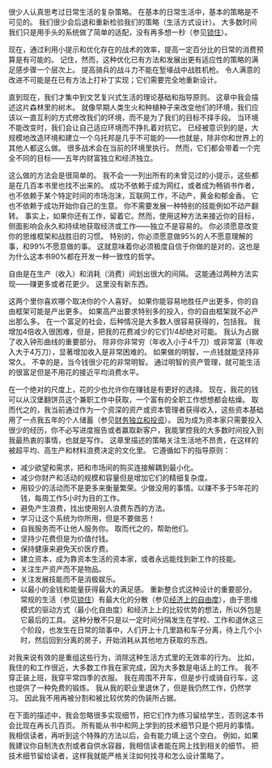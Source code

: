 很少人认真思考过日常生活的复杂策略。
在基本的日常生活中，基本的策略是不可见的。
我们很少会后退和重新检验我们的策略（生活方式设计）。
大多数时间我们只是用手头的系统做了简单的适配，没有再多想一秒（参见[锁住](4-锁住.md)）。

现在，通过利用小提示和优化存在的战术的效率，提高一定百分比的日常的消费预算是有可能的。
记住，然而，这种优化已有方法和发展出更有适应性的策略的满足感步骤一个层次上。
提高骑兵的战斗力不能在堑壕战中战胜机枪。
令人满意的改进不可能是在已有方法上打补丁实现；它们需要完全地重新设计。

直到现在，我们才集中到文艺复兴式生活的理论基础和指导原则。
这章中我会描述这片森林里的树木。
就像早期人类生火和种植种子来改变他们的环境，我们应该以一直互利的方式修改我们的环境，而不是为了我们的目标不择手段。
当环境不能改变时，我们会让自己适应环境而不挣扎着对抗它。
已经被意识到的是，大规模地改造环境和建立一个乌托邦是几乎不可能的——也就是，除非你和世界上的其他人都这么做。
很多战术会在当前的环境里执行。
然而，它们都会带着一个完全不同的目标——五年内财富独立和经济独立。

这么做的方法会是很简单的。
我不会一一列出所有的未曾见过的小提示，这些都是在几百本书里也找不出来的。
成功不依赖于成为网红，或者成为畅销书作者，也不依赖于某个特定时间的市场泡沫，互联网工作，不动产，黄金和郁金香。
它也不依赖于成功开始你自己的生意。
你不需要发展一种特别的技能例如不动产翻转。
事实上，如果你还有工作，留着它。然而，使用这种方法来接近你的目标，侧面影响会永久和持续地获取经济或工作——独立不是容易的。
你必须愿意改变你的思维框架和战胜旧的习惯。
特别的，你必须愿意做95%的人不愿意理解的事，和99%不愿意做的事。
这就意味着你必须极度自信于你做的是对的，这也是为什么这本书90%都在开发一种一致性的哲学。

自由是在生产（收入）和消耗（消费）间划出很大的间隔。
这能通过两种方法实现——赚更多或者花更少。
这里没有新东西。

这两个里你喜欢哪个取决你的个人喜好。
如果你能容易地胜任产出更多，你的自由框架可能是产出更多。
如果高产出要求特别多的投入，你的自由框架就不必产出那么多。
在一个富足的社会，后种情况是大多数人很容易获得的，包括我。
我增加4倍收入很困难，但是，把我的花费减少的它们1/4却绝对可能。
我认为占据了收入钟形曲线的重要部分。
除非你非常穷（年收入小于4千刀）或非常富（年收入大于4万刀），显著增加收入是非常困难的。
如果做的明智，一点钱就能坚持非常久。
不幸的是，当今钱很少花的非常明智。
通过明智的资产管理，就可能生活的很富足但是不用花的接近平均消费水平。

在一个绝对的尺度上，花的少也允许你在赚钱是有更好的选择。
现在，我花的钱可以从汉堡翻饼员这个兼职工作中获取，一个富有的全职工作想想都会枯燥。
取而代之的，我当前通过作为一个资深的资产或资本管理者获得收入，这些资本基础用了一点我五年的个人储蓄（参见[财务独立和投资]()）。
因为成为资本家只需要投入很少的经历，你不必写进度报告或者赢取新客户，我能掌控我的大多数时间投入到我最热衷的事情，也就是写作。
这章里描述的策略关注生活地不昂贵，在这样的被超平均、高生产和材料浪费决定的文化里。
它遵循如下的指导原则：
- 减少欲望和需求，把和市场间的购买连接解耦到最小化。
- 减少你财产和活动的规模和容量但是增加它们的精细复杂度。
- 用较少的活动而不是更多来衡量繁荣。少做没用的事情。以赚不多于5年花的钱，每周工作5小时为目的工作。
- 避免产生浪费，找出使用别人浪费东西的方法。
- 学习让这个系统为你所用，但是不要做恶！
- 自我服务而不让他人服务你。
取而代之的，帮助他们。
- 坚持少花费但是为价值付钱。
- 保持健康来避免天价医疗费。
- 建立资本，成为靠资本生活的资本家，或者永远能找到新工作的技能。
- 关注生产资产而不是物品。
- 关注发展技能而不是消极娱乐。
- 以最小的金钱和能量获得最大的满足感。
重新整合式这种设计的重要部分。
常规的生活（参见[锁住]()）有最大化的分散（参见[经济上的自由度]()），由于思维模式的驱动方式（最小化自由度）和经济上上的比较优势的想法，所以外包是它最后的工具。
这种分散不只是以一定时间分隔发生在学校、工作和退休这三个阶段，也发生在日常的琐事中，人们开上十几里路和车子分离，待上几个小时，然后回到分离的房子，开始消耗从其他地方获取的东西。

对我来说有效的是重组这些行为，消除这种生活方式里的无效率的行为。
比如，我住的和工作很近，大多数工作我在家完成，因为大多数是电话上的工作。
我不穿正装上班，我穿平常四季的衣服。
我在周围不开车，但是步行或骑自行车，这也提供了一种免费的锻炼。
我从我的职业里退休了，但是我仍然工作，仍然学习。
因此我不用再被分割和被比较优势的伪装所占据。

在下面的描述中，我会忽略很多实现细节，把它们作为练习留给学生，否则这本书会比现在再长几百页。
所有能从书中和网上学到的技术细节只是个把月的事情。
我相信读者，再听到这个特殊的方法以后，会有能力填上这个空白。
例如，如果我建议你自制洗衣剂或者自供水容器，我相信读者能在网上找到相关的细节。
把技术细节留给读者，这样我就能严格关注如何找寻和怎么设计策略了。
